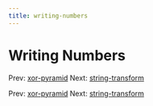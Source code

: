 ```yaml
---
title: writing-numbers
---
```




# Writing Numbers

Prev: [xor-pyramid](xor-pyramid.md) Next:
[string-transform](string-transform.md)

Prev: [xor-pyramid](xor-pyramid.md) Next:
[string-transform](string-transform.md)
